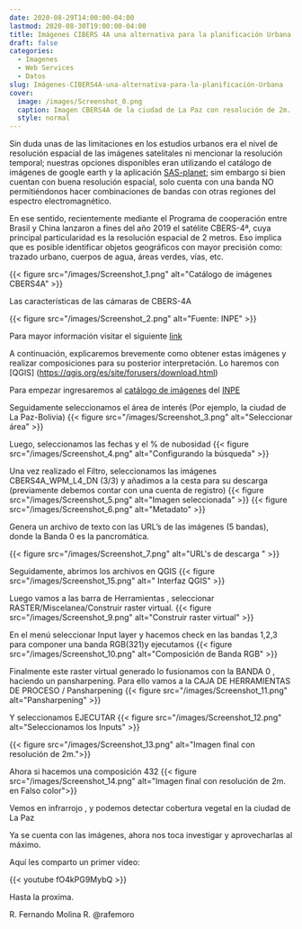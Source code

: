 ```yaml
---
date: 2020-08-29T14:00:00-04:00
lastmod: 2020-08-30T19:00:00-04:00
title: Imágenes CIBERS 4A una alternativa para la planificación Urbana
draft: false
categories:
  - Imagenes
  - Web Services
  - Datos
slug: Imágenes-CIBERS4A-una-alternativa-para-la-planificación-Urbana 
cover:
  image: /images/Screenshot_0.png
  caption: Imagen CBERS4A de la ciudad de La Paz con resolución de 2m.
  style: normal
---
```


Sin duda unas de las limitaciones en los estudios urbanos era el nivel de resolución espacial de las imágenes satelitales ni mencionar la resolución temporal; nuestras opciones disponibles eran utilizando el catálogo de imágenes de google earth y la aplicación  [SAS-planet](http://www.sasgis.org/); sim embargo si bien cuentan con buena resolución espacial, solo cuenta con una banda NO permitiéndonos hacer combinaciones de bandas con otras regiones del espectro electromagnético.

En ese sentido, recientemente mediante el Programa de cooperación entre Brasil y China lanzaron a fines del año 2019 el satélite CBERS-4ª, cuya principal particularidad es la resolución espacial de 2 metros. Eso implica que es posible identificar objetos geográficos con mayor precisión como: trazado urbano, cuerpos de agua, áreas verdes, vías, etc.

{{< figure src="/images/Screenshot_1.png" alt="Catálogo de imágenes CBERS4A" >}}

Las características de las cámaras de CBERS-4A 

{{< figure src="/images/Screenshot_2.png" alt="Fuente: INPE" >}}

Para mayor información visitar el siguiente [link](http://www.cbers.inpe.br/sobre/cameras/cbers04a.php) 

A continuación, explicaremos brevemente como obtener estas imágenes y realizar composiciones para su posterior interpretación. Lo haremos con [QGIS]  (https://qgis.org/es/site/forusers/download.html) 

Para empezar ingresaremos al [catálogo de imágenes](http://www2.dgi.inpe.br/catalogo/explore) del [INPE](http://www.inpe.br/)

Seguidamente seleccionamos el área de interés (Por ejemplo, la ciudad de La Paz-Bolivia)
{{< figure src="/images/Screenshot_3.png" alt="Seleccionar área" >}}

Luego, seleccionamos las fechas y el % de nubosidad
{{< figure src="/images/Screenshot_4.png" alt="Configurando la búsqueda" >}}

Una vez realizado el Filtro, seleccionamos las imágenes CBERS4A_WPM_L4_DN (3/3) y añadimos a la cesta para su descarga (previamente debemos contar con una cuenta de registro)
{{< figure src="/images/Screenshot_5.png" alt="Imagen seleccionada" >}}
{{< figure src="/images/Screenshot_6.png" alt="Metadato" >}}

Genera un archivo de texto con las URL’s de las imágenes (5 bandas), donde la Banda 0 es la pancromática.

{{< figure src="/images/Screenshot_7.png" alt="URL's de descarga " >}}

Seguidamente, abrimos los archivos en QGIS
{{< figure src="/images/Screenshot_15.png" alt=" Interfaz QGIS" >}}

Luego vamos a las barra de Herramientas , seleccionar RASTER/Miscelanea/Construir raster virtual.
{{< figure src="/images/Screenshot_9.png" alt="Construir raster virtual" >}}

En el menú seleccionar Input layer y hacemos check en las bandas 1,2,3 para componer una banda RGB(321)y ejecutamos
{{< figure src="/images/Screenshot_10.png" alt="Composición de Banda RGB" >}}

Finalmente este raster virtual generado lo fusionamos con la BANDA 0 , haciendo un pansharpening. Para ello vamos a la CAJA DE HERRAMIENTAS DE PROCESO / Pansharpening
{{< figure src="/images/Screenshot_11.png" alt="Pansharpening" >}}

Y seleccionamos EJECUTAR
{{< figure src="/images/Screenshot_12.png" alt="Seleccionamos los Inputs" >}}

{{< figure src="/images/Screenshot_13.png" alt="Imagen final con resolución de 2m.">}}

Ahora si hacemos una composición 432
{{< figure src="/images/Screenshot_14.png" alt="Imagen final con resolución de 2m. en Falso color">}}

Vemos en infrarrojo , y podemos detectar cobertura vegetal en la ciudad de La Paz

Ya se cuenta con las  imágenes, ahora nos toca investigar y aprovecharlas al máximo. 


Aquí les comparto un primer video:

{{< youtube fO4kPG9MybQ >}}



Hasta la proxima.


R. Fernando Molina R.
@rafemoro
